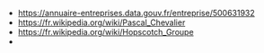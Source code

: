 - https://annuaire-entreprises.data.gouv.fr/entreprise/500631932
- https://fr.wikipedia.org/wiki/Pascal_Chevalier
- https://fr.wikipedia.org/wiki/Hopscotch_Groupe
-
